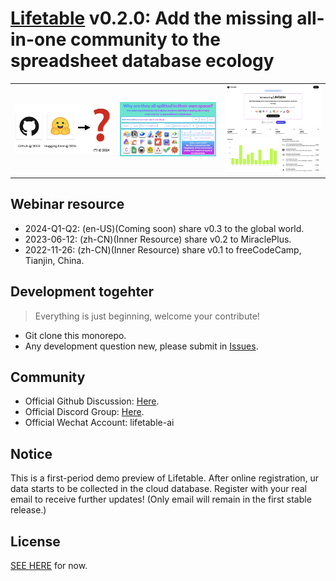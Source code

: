 # [Lifetable](http://lifetable.ai) v0.2.0: Add the missing all-in-one community to the spreadsheet database ecology

<table>
  <tbody>
    <tr>
      <td style="width: 33.3%;"><img src="./public/static/2024-01-01-intro-1.webp"></td>
      <td style="width: 33.3%;"><img src="./public/static/2024-01-01-intro-2.webp"></td>
      <td style="width: 33.3%;"><img src="./public/static/showcase-2024-01-01.webp"></td>
    </tr>
  </tbody>
</table>

## Webinar resource

* 2024-Q1-Q2: (en-US)(Coming soon) share v0.3 to the global world.
* 2023-06-12: (zh-CN)(Inner Resource) share v0.2 to MiraclePlus.
* 2022-11-26: (zh-CN)(Inner Resource) share v0.1 to freeCodeCamp, Tianjin, China.

## Development togehter

> Everything is just beginning, welcome your contribute!

* Git clone this monorepo.
* Any development question new, please submit in [Issues](https://github.com/lifetable-ai/lifetable.ai/issues).

## Community

* Official Github Discussion: [Here](https://github.com/lifetable-ai/lifetable.ai/discussions).
* Official Discord Group: [Here](https://discord.gg/YeZQ8fegmq).
* Official Wechat Account: lifetable-ai

## Notice

This is a first-period demo preview of Lifetable. After online registration, ur data starts to be collected in the cloud database. Register with your real email to receive further updates! (Only email will remain in the first stable release.)

## License

[SEE HERE](./LICENSE) for now.
